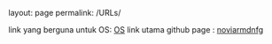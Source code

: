 layout: page
permalink: /URLs/

link yang berguna untuk OS:
[OS](https://os.vlsm.org/)
link utama github page :
[noviarmdnfg](https://noviarmdnfg.github.io/os201/)
